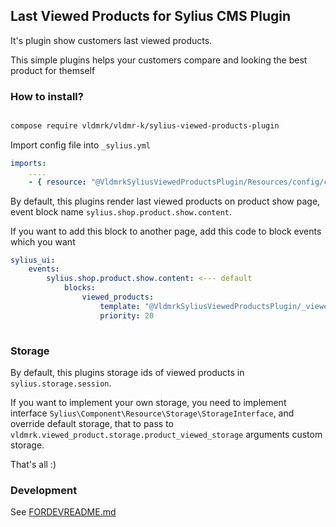 ## Last Viewed Products for Sylius CMS Plugin

It's plugin show customers last viewed products. 

This simple plugins helps your customers compare and looking the best product for themself


### How to install?

```bash

compose require vldmrk/vldmr-k/sylius-viewed-products-plugin

```

Import config file into `_sylius.yml`

```yaml
imports:
    ....
    - { resource: "@VldmrkSyliusViewedProductsPlugin/Resources/config/config.yml" }
```

By default, this plugins render last viewed products on product show page, event block name `sylius.shop.product.show.content`.

If you want to add this block to another page, add this code to block events which you want

```yaml
sylius_ui:
    events:
        sylius.shop.product.show.content: <--- default
            blocks:
                viewed_products:
                    template: "@VldmrkSyliusViewedProductsPlugin/_viewed_products.html.twig"
                    priority: 20
                    
```

### Storage

By default, this plugins storage ids of viewed products in `sylius.storage.session`.

If you want to implement your own storage, you need to implement interface  `Sylius\Component\Resource\Storage\StorageInterface`,
and override default storage, that to pass to `vldmrk.viewed_product.storage.product_viewed_storage`  arguments custom storage.

That's all :)

### Development

See [FORDEVREADME.md](./FORDEVREADME.md)

